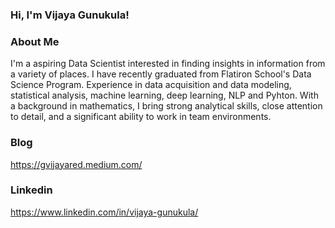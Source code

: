 ### Hi, I'm Vijaya Gunukula!

<!--
**Vijayag04/vijayag04** is a ✨ _special_ ✨ repository because its `README.md` (this file) appears on your GitHub profile.

Here are some ideas to get you started:

- 🔭 I’m currently working on ...
- 🌱 I’m currently learning ...
- 👯 I’m looking to collaborate on ...
- 🤔 I’m looking for help with ...
- 💬 Ask me about ...
- 📫 How to reach me: ...
- 😄 Pronouns: ...
- ⚡ Fun fact: ...
-->
### About Me
I'm a aspiring Data Scientist interested in finding insights in information from a variety of places. I have recently graduated from Flatiron School's Data Science Program. Experience in data acquisition and data modeling, statistical analysis, machine learning, deep learning, NLP and Pyhton. With a background in mathematics, I bring strong analytical skills, close attention to detail, and a significant ability to work in team environments.

### Blog
https://gvijayared.medium.com/

### Linkedin
https://www.linkedin.com/in/vijaya-gunukula/
